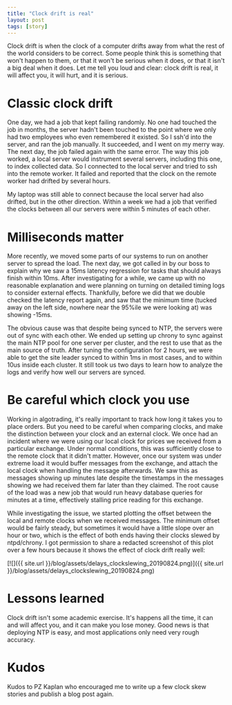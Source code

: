 ```yaml
---
title: "Clock drift is real"
layout: post
tags: [story]
---
```

Clock drift is when the clock of a computer drifts away from what the rest of the world considers to be correct.
Some people think this is something that won't happen to them, or that it won't be serious when it does, or that it isn't a big deal when it does.
Let me tell you loud and clear: clock drift is real, it will affect you, it will hurt, and it is serious.

# Classic clock drift

<!-- This story actually happened back in 2016, so I don't remember 100% of the details -->

One day, we had a job that kept failing randomly.
No one had touched the job in months, the server hadn't been touched to the point where we only had two employees who even remembered it existed.
So I ssh'd into the server, and ran the job manually.
It succeeded, and I went on my merry way.
The next day, the job failed again with the same error.
The way this job worked, a local server would instrument several servers, including this one, to index collected data.
So I connected to the local server and tried to ssh into the remote worker.
It failed and reported that the clock on the remote worker had drifted by several hours.

My laptop was still able to connect because the local server had also drifted, but in the other direction.
Within a week we had a job that verified the clocks between all our servers were within 5 minutes of each other.

# Milliseconds matter

More recently, we moved some parts of our systems to run on another server to spread the load.
The next day, we got called in by our boss to explain why we saw a 15ms latency regression for tasks that should always finish within 10ms.
After investigating for a while, we came up with no reasonable explanation and were planning on turning on detailed timing logs to consider external effects.
Thankfully, before we did that we double checked the latency report again, and saw that the minimum time (tucked away on the left side, nowhere near the 95%ile we were looking at) was showing -15ms.

The obvious cause was that despite being synced to NTP, the servers were out of sync with each other.
We ended up setting up chrony to sync against the main NTP pool for one server per cluster, and the rest to use that as the main source of truth.
After tuning the configuration for 2 hours, we were able to get the site leader synced to within 1ms in most cases, and to within 10us inside each cluster.
It still took us two days to learn how to analyze the logs and verify how well our servers are synced.

# Be careful which clock you use

Working in algotrading, it's really important to track how long it takes you to place orders.
But you need to be careful when comparing clocks, and make the distinction between your clock and an external clock.
We once had an incident where we were using our local clock for prices we received from a particular exchange.
Under normal conditions, this was sufficiently close to the remote clock that it didn't matter.
However, once our system was under extreme load it would buffer messages from the exchange, and attach the local clock when handling the message afterwards.
We saw this as messages showing up minutes late despite the timestamps in the messages showing we had received them far later than they claimed.
The root cause of the load was a new job that would run heavy database queries for minutes at a time, effectively stalling price reading for this exchange.

While investigating the issue, we started plotting the offset between the local and remote clocks when we received messages.
The minimum offset would be fairly steady, but sometimes it would have a little slope over an hour or two, which is the effect of both ends having their clocks slewed by ntpd/chrony.
I got permission to share a redacted screenshot of this plot over a few hours because it shows the effect of clock drift really well:

[![]({{ site.url }}/blog/assets/delays_clockslewing_20190824.png)]({{ site.url }}/blog/assets/delays_clockslewing_20190824.png)

# Lessons learned

Clock drift isn't some academic exercise. It's happens all the time, it can and will affect you, and it can make you lose money.
Good news is that deploying NTP is easy, and most applications only need very rough accuracy.

# Kudos

Kudos to PZ Kaplan who encouraged me to write up a few clock skew stories and publish a blog post again.
